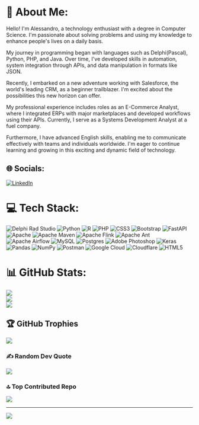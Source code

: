 # 💫 About Me:
Hello! I'm Alessandro, a technology enthusiast with a degree in Computer Science. I'm passionate about solving problems and using my knowledge to enhance people's lives on a daily basis.

My journey in programming began with languages such as Delphi(Pascal), Python, PHP, and Java. Over time, I've developed skills in automation, system integration through APIs, and data manipulation in formats like JSON.

Recently, I embarked on a new adventure working with Salesforce, the world's leading CRM, as a beginner trailblazer. I'm excited about the possibilities this new horizon can offer.

My professional experience includes roles as an E-Commerce Analyst, where I integrated ERPs with major marketplaces and developed workflows using their APIs. Currently, I serve as a Systems Development Analyst at a fuel company.

Furthermore, I have advanced English skills, enabling me to communicate effectively with teams and individuals worldwide. I'm eager to continue learning and growing in this exciting and dynamic field of technology.


## 🌐 Socials:
[![LinkedIn](https://img.shields.io/badge/LinkedIn-%230077B5.svg?logo=linkedin&logoColor=white)](https://linkedin.com/in/https://www.linkedin.com/in/alessandro-imamura-81a239192/) 

# 💻 Tech Stack:
![Delphi Rad Studio](https://img.shields.io/badge/Delphi_RAD_Studio-B22222?style=plastic&amp;logo=delphi&amp;logoColor=white)
![Python](https://img.shields.io/badge/python-3670A0?style=plastic&logo=python&logoColor=ffdd54) ![R](https://img.shields.io/badge/r-%23276DC3.svg?style=plastic&logo=r&logoColor=white) ![PHP](https://img.shields.io/badge/php-%23777BB4.svg?style=plastic&logo=php&logoColor=white) ![CSS3](https://img.shields.io/badge/css3-%231572B6.svg?style=plastic&logo=css3&logoColor=white) ![Bootstrap](https://img.shields.io/badge/bootstrap-%23563D7C.svg?style=plastic&logo=bootstrap&logoColor=white) ![FastAPI](https://img.shields.io/badge/FastAPI-005571?style=plastic&logo=fastapi) ![Apache](https://img.shields.io/badge/apache-%23D42029.svg?style=plastic&logo=apache&logoColor=white) ![Apache Maven](https://img.shields.io/badge/Apache%20Maven-C71A36?style=plastic&logo=Apache%20Maven&logoColor=white) ![Apache Flink](https://img.shields.io/badge/Apache%20Flink-E6526F?style=plastic&logo=Apache%20Flink&logoColor=white) ![Apache Ant](https://img.shields.io/badge/Apache%20Ant-A81C7D?style=plastic&logo=Apache%20Ant&logoColor=white) ![Apache Airflow](https://img.shields.io/badge/Apache%20Airflow-017CEE?style=plastic&logo=Apache%20Airflow&logoColor=white) ![MySQL](https://img.shields.io/badge/mysql-%2300f.svg?style=plastic&logo=mysql&logoColor=white) ![Postgres](https://img.shields.io/badge/postgres-%23316192.svg?style=plastic&logo=postgresql&logoColor=white) ![Adobe Photoshop](https://img.shields.io/badge/adobephotoshop-%2331A8FF.svg?style=plastic&logo=adobephotoshop&logoColor=white) ![Keras](https://img.shields.io/badge/Keras-%23D00000.svg?style=plastic&logo=Keras&logoColor=white) ![Pandas](https://img.shields.io/badge/pandas-%23150458.svg?style=plastic&logo=pandas&logoColor=white) ![NumPy](https://img.shields.io/badge/numpy-%23013243.svg?style=plastic&logo=numpy&logoColor=white) ![Postman](https://img.shields.io/badge/Postman-FF6C37?style=plastic&logo=postman&logoColor=white) ![Google Cloud](https://img.shields.io/badge/Google%20Cloud-%234285F4.svg?style=plastic&logo=google-cloud&logoColor=white) ![Cloudflare](https://img.shields.io/badge/Cloudflare-F38020?style=plastic&logo=Cloudflare&logoColor=white) ![HTML5](https://img.shields.io/badge/html5-%23E34F26.svg?style=plastic&logo=html5&logoColor=white)
# 📊 GitHub Stats:
![](https://github-readme-stats.vercel.app/api?username=Imamura3413&theme=prussian&hide_border=false&include_all_commits=true&count_private=true)<br/>
![](https://github-readme-streak-stats.herokuapp.com/?user=Imamura3413&theme=prussian&hide_border=false)<br/>
![](https://github-readme-stats.vercel.app/api/top-langs/?username=Imamura3413&theme=prussian&hide_border=false&include_all_commits=true&count_private=true&layout=compact)

## 🏆 GitHub Trophies
![](https://github-profile-trophy.vercel.app/?username=Imamura3413&theme=radical&no-frame=false&no-bg=false&margin-w=4)

### ✍️ Random Dev Quote
![](https://quotes-github-readme.vercel.app/api?type=horizontal&theme=tokyonight)

### 🔝 Top Contributed Repo
![](https://github-contributor-stats.vercel.app/api?username=Imamura3413&limit=5&theme=dark_dimmed&combine_all_yearly_contributions=true)

---
[![](https://visitcount.itsvg.in/api?id=Imamura3413&icon=0&color=0)](https://visitcount.itsvg.in)

<!-- Proudly created with GPRM ( https://gprm.itsvg.in ) -->
